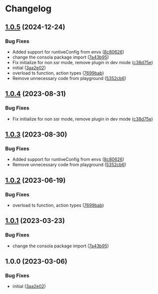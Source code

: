 # Changelog

## [1.0.5](https://github.com/volkish/yandex-metrika-nuxt/compare/v1.0.4...v1.0.5) (2024-12-24)


### Bug Fixes

* Added support for runtiveConfig from envs ([8c80626](https://github.com/volkish/yandex-metrika-nuxt/commit/8c80626616f95a31e0873d3725b23956a4b445b1))
* change the consola package import ([7a43b95](https://github.com/volkish/yandex-metrika-nuxt/commit/7a43b95aec70d84da65b663c464fc73f1acb4c10))
* Fix initialize for non ssr mode, remove plugin in dev mode ([c38d75e](https://github.com/volkish/yandex-metrika-nuxt/commit/c38d75e03ed45b26949fc6f396a677dd7577c6c3))
* initial ([3aa2e02](https://github.com/volkish/yandex-metrika-nuxt/commit/3aa2e02c12d036ca1b38801cacfd249d96728fa5))
* overload ts function, action types ([7699bab](https://github.com/volkish/yandex-metrika-nuxt/commit/7699bab9e904a9083e80882ee984fcc6489f46ee))
* Remove unnecessary code from playground ([5352cb6](https://github.com/volkish/yandex-metrika-nuxt/commit/5352cb699c82b813c8eeed7419c3746ad09c9176))

## [1.0.4](https://github.com/artmizu/yandex-metrika-nuxt/compare/v1.0.3...v1.0.4) (2023-08-31)


### Bug Fixes

* Fix initialize for non ssr mode, remove plugin in dev mode ([c38d75e](https://github.com/artmizu/yandex-metrika-nuxt/commit/c38d75e03ed45b26949fc6f396a677dd7577c6c3))

## [1.0.3](https://github.com/artmizu/yandex-metrika-nuxt/compare/v1.0.2...v1.0.3) (2023-08-30)


### Bug Fixes

* Added support for runtiveConfig from envs ([8c80626](https://github.com/artmizu/yandex-metrika-nuxt/commit/8c80626616f95a31e0873d3725b23956a4b445b1))
* Remove unnecessary code from playground ([5352cb6](https://github.com/artmizu/yandex-metrika-nuxt/commit/5352cb699c82b813c8eeed7419c3746ad09c9176))

## [1.0.2](https://github.com/artmizu/yandex-metrika-nuxt/compare/v1.0.1...v1.0.2) (2023-06-19)


### Bug Fixes

* overload ts function, action types ([7699bab](https://github.com/artmizu/yandex-metrika-nuxt/commit/7699bab9e904a9083e80882ee984fcc6489f46ee))

## [1.0.1](https://github.com/artmizu/yandex-metrika-nuxt/compare/v1.0.0...v1.0.1) (2023-03-23)


### Bug Fixes

* change the consola package import ([7a43b95](https://github.com/artmizu/yandex-metrika-nuxt/commit/7a43b95aec70d84da65b663c464fc73f1acb4c10))

## 1.0.0 (2023-03-06)


### Bug Fixes

* initial ([3aa2e02](https://github.com/artmizu/yandex-metrika-nuxt/commit/3aa2e02c12d036ca1b38801cacfd249d96728fa5))
